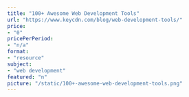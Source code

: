 ```yaml
---
title: "100+ Awesome Web Development Tools"
url: "https://www.keycdn.com/blog/web-development-tools/"
price: 
- "0"
pricePerPeriod: 
- "n/a"
format: 
- "resource"
subject: 
- "web development"
featured: "n"
picture: "/static/100+-awesome-web-development-tools.png"
---
```

